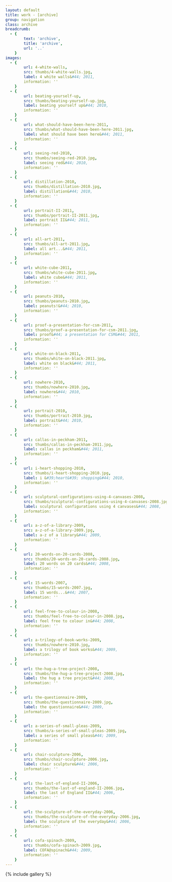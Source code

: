 ```yaml
---
layout: default
title: work - [archive]
group: navigation
class: archive
breadcrumb:
  - {
  		text: 'archive',
  		title: 'archive',
  		url: '..'
	}
images:
  - {
		url: 4-white-walls, 
		src: thumbs/4-white-walls.jpg,
		label: 4 white walls&#44; 2011,
		information: ''
	}
  - {
		url: beating-yourself-up, 
		src: thumbs/beating-yourself-up.jpg,
		label: beating yourself up&#44; 2010,
		information: ''
	}
  - {
		url: what-should-have-been-here-2011, 
		src: thumbs/what-should-have-been-here-2011.jpg,
		label: what should have been here&#44; 2011,
		information: ''
	}
  - {
		url: seeing-red-2010, 
		src: thumbs/seeing-red-2010.jpg,
		label: seeing red&#44; 2010,
		information: ''
	}
  - {
		url: distillation-2010, 
		src: thumbs/distillation-2010.jpg,
		label: distillation&#44; 2010,
		information: ''
	}
  - {
		url: portrait-II-2011, 
		src: thumbs/portrait-II-2011.jpg,
		label: portrait II&#44; 2011,
		information: ''
	}
  - {
		url: all-art-2011, 
		src: thumbs/all-art-2011.jpg,
		label: all art...&#44; 2011,
		information: ''
	}
  - {
		url: white-cube-2011, 
		src: thumbs/white-cube-2011.jpg,
		label: white cube&#44; 2011,
		information: ''
	}
  - {
		url: peanuts-2010, 
		src: thumbs/peanuts-2010.jpg,
		label: peanuts!&#44; 2010,
		information: ''
	}
  - {
		url: proof-a-presentation-for-csm-2011, 
		src: thumbs/proof-a-presentation-for-csm-2011.jpg,
		label: proof&#44; a presentation for CSM&#44; 2011,
		information: ''
	}
  - {
		url: white-on-black-2011, 
		src: thumbs/white-on-black-2011.jpg,
		label: white on black&#44; 2011,
		information: ''
	}
  - {
		url: nowhere-2010, 
		src: thumbs/nowhere-2010.jpg,
		label: nowhere&#44; 2010,
		information: ''
	}
  - {
		url: portrait-2010, 
		src: thumbs/portrait-2010.jpg,
		label: portrait&#44; 2010,
		information: ''
	}
  - {
		url: callas-in-peckham-2011, 
		src: thumbs/callas-in-peckham-2011.jpg,
		label: callas in peckham&#44; 2011,
		information: ''
	}
  - {
		url: i-heart-shopping-2010, 
		src: thumbs/i-heart-shopping-2010.jpg,
		label: i &#39;heart&#39; shopping&#44; 2010,
		information: ''
	}
  - {
		url: sculptural-configurations-using-4-canvases-2008, 
		src: thumbs/sculptural-configurations-using-4-canvases-2008.jpg,
		label: sculptural configurations using 4 canvases&#44; 2008,
		information: ''
	}
  - {
		url: a-z-of-a-library-2009, 
		src: a-z-of-a-library-2009.jpg,
		label: a-z of a library&#44; 2009,
		information: ''
	}
  - {
		url: 20-words-on-20-cards-2008, 
		src: thumbs/20-words-on-20-cards-2008.jpg,
		label: 20 words on 20 cards&#44; 2008,
		information: ''
	}
  - {
		url: 15-words-2007, 
		src: thumbs/15-words-2007.jpg,
		label: 15 words...&#44; 2007,
		information: ''
	}
  - {
		url: feel-free-to-colour-in-2008, 
		src: thumbs/feel-free-to-colour-in-2008.jpg,
		label: feel free to colour in&#44; 2008,
		information: ''
	}
  - {
		url: a-trilogy-of-book-works-2009, 
		src: thumbs/nowhere-2010.jpg,
		label: a trilogy of book works&#44; 2009,
		information: ''
	}
  - {
		url: the-hug-a-tree-project-2008, 
		src: thumbs/the-hug-a-tree-project-2008.jpg,
		label: the hug a tree project&#44; 2008,
		information: ''
	}
  - {
		url: the-questionnaire-2009, 
		src: thumbs/the-questionnaire-2009.jpg,
		label: the questionnaire&#44; 2009,
		information: ''
	}
  - {
		url: a-series-of-small-pleas-2009, 
		src: thumbs/a-series-of-small-pleas-2009.jpg,
		label: a series of small pleas&#44; 2009,
		information: ''
	}
  - {
		url: chair-sculpture-2006, 
		src: thumbs/chair-sculpture-2006.jpg,
		label: chair sculpture&#44; 2006,
		information: ''
	}
  - {
		url: the-last-of-england-II-2006, 
		src: thumbs/the-last-of-england-II-2006.jpg,
		label: the last of England II&#44; 2006,
		information: ''
	}
  - {
		url: the-sculpture-of-the-everyday-2006, 
		src: thumbs/the-sculpture-of-the-everyday-2006.jpg,
		label: the sculpture of the everyday&#44; 2006,
		information: ''
	}
  - {
		url: cofa-spinach-2009, 
		src: thumbs/cofa-spinach-2009.jpg,
		label: COFA@spinach&#44; 2009,
		information: ''
	}
---
```


{% include gallery %}
